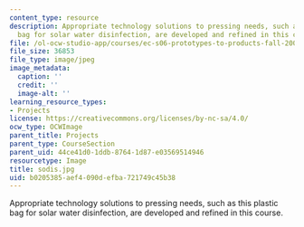 ```yaml
---
content_type: resource
description: Appropriate technology solutions to pressing needs, such as this plastic
  bag for solar water disinfection, are developed and refined in this course.
file: /ol-ocw-studio-app/courses/ec-s06-prototypes-to-products-fall-2005/b0205385aef4090defba721749c45b38_sodis.jpg
file_size: 36853
file_type: image/jpeg
image_metadata:
  caption: ''
  credit: ''
  image-alt: ''
learning_resource_types:
- Projects
license: https://creativecommons.org/licenses/by-nc-sa/4.0/
ocw_type: OCWImage
parent_title: Projects
parent_type: CourseSection
parent_uid: 44ce41d0-1ddb-8764-1d87-e03569514946
resourcetype: Image
title: sodis.jpg
uid: b0205385-aef4-090d-efba-721749c45b38
---
```

Appropriate technology solutions to pressing needs, such as this plastic bag for solar water disinfection, are developed and refined in this course.